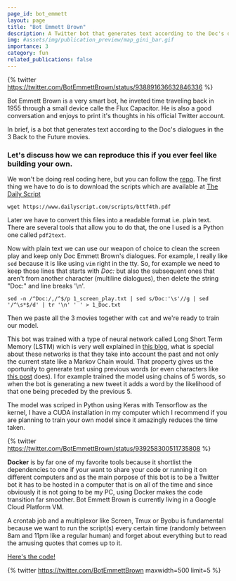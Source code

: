 ```yaml
---
page_id: bot_emmett
layout: page
title: "Bot Emmett Brown"
description: A Twitter bot that generates text according to the Doc's dialogues in the 3 Back to the Future movies.
img: #assets/img/publication_preview/map_gini_bar.gif
importance: 3
category: fun
related_publications: false
---
```


{% twitter https://twitter.com/BotEmmettBrown/status/938891636632846336 %}

Bot Emmett Brown is a very smart bot, he inveted time traveling back in 1955 through a small device calle the Flux Capacitor. He is also a good conversation and enjoys to print it's thoughts in his official Twitter account.

In brief, is a bot that generates text according to the Doc's dialogues in the 3 Back to the Future movies.

### Let's discuss how we can reproduce this if you ever feel like building your own.
We won't be doing real coding here, but you can follow the [repo](https://github.com/ollin18/Bot_Emmett_Brown).
The first thing we have to do is to download the scripts which are available at [The Daily Script](https://www.dailyscript.com)
```
wget https://www.dailyscript.com/scripts/bttf4th.pdf
```

Later we have to convert this files into a readable format i.e. plain text. There are several tools that allow you to do that, the one I used is a Python one called ```pdf2text```.

Now with plain text we can use our weapon of choice to clean the screen play and keep only Doc Emmett Brown's dialogues. For example, I really like ```sed``` because it is like using ```vim``` right in the tty. So, for example we need to keep those lines that starts with *Doc:* but also the subsequent ones that aren't from another character (multiline dialogues), then delete the string "Doc:" and line breaks '\n'.
```
sed -n /^Doc:/,/^$/p 1_screen_play.txt | sed s/Doc:'\s'//g | sed '/^\s*$/d' | tr '\n' ' ' > 1_Doc.txt
```
Then we paste all the 3 movies together with ```cat``` and we're ready to train our model.

This bot was trained with a type of neural network called Long Short Term Memory (LSTM) wich is very well explained in [this blog](https://colah.github.io/posts/2015-08-Understanding-LSTMs/), what is special about these networks is that they take into account the past and not only the current state like a Markov Chain would. That property gives us the oportunity to generate text using previous words (or even characters like [this post](https://machinelearningmastery.com/text-generation-lstm-recurrent-neural-networks-python-keras/) does). I for example trained the model using chains of 5 words, so when the bot is generating a new tweet it adds a word by the likelihood of that one being preceded by the previous 5.

The model was scriped in Python using Keras with Tensorflow as the kernel, I have a CUDA installation in my computer which I recommend if you are planning to train your own model since it amazingly reduces the time taken.

{% twitter https://twitter.com/BotEmmettBrown/status/939258300511735808 %}

**Docker** is by far one of my favorite tools because it shortlist the dependencies to one if your want to share your code or running it on different computers and as the main porpose of this bot is to be a Twitter bot it has to be hosted in a computer that is on all of the time and since obviously it is not going to be my PC, using Docker makes the code transition far smoother. Bot Emmett Brown is currently living in a Google Cloud Platform VM.

A crontab job and a multiplexor like Screen, Tmux or Byobu is fundamental because we want to run the script(s) every certain time (randomly between 8am and 11pm like a regular human) and forget about everything but to read the amusing quotes that comes up to it.

[Here's the code!](https://github.com/ollin18/Bot_Emmett_Brown)

{% twitter https://twitter.com/BotEmmettBrown maxwidth=500 limit=5 %}
